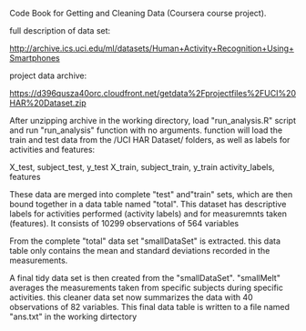 Code Book for Getting and Cleaning Data (Coursera course project).

full description of data set:

http://archive.ics.uci.edu/ml/datasets/Human+Activity+Recognition+Using+Smartphones 


project data archive:

https://d396qusza40orc.cloudfront.net/getdata%2Fprojectfiles%2FUCI%20HAR%20Dataset.zip 


After unzipping archive in the working directory, load "run_analysis.R" script
and run "run_analysis" function with no arguments. function will load the train
and test data from the /UCI HAR Dataset/ folders, as well as labels for 
activities and features:

X_test, subject_test, y_test 
X_train, subject_train, y_train
activity_labels, features

These data are merged into complete "test" and"train" sets, which are then
 bound together in a data table named "total".  This dataset has descriptive
labels for activities performed (activity labels) and for measuremnts taken 
(features). It consists of 10299 observations of 564 variables

From the complete "total" data set "smallDataSet" is extracted. this data table
only contains the mean and standard deviations recorded in the measurements.

A final tidy data set is then created from the "smallDataSet". "smallMelt"
averages the measurements taken from specific subjects during specific 
activities. this cleaner data set now summarizes the data with 40
  observations of 82 variables. This final data table is written to a file named "ans.txt" in the working dirtectory


